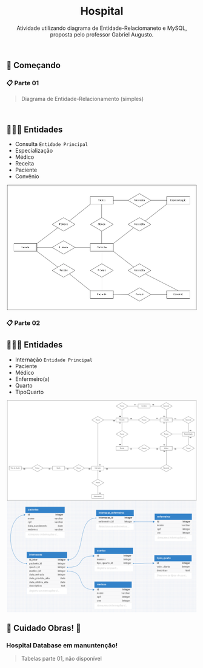 <h1 align="center">Hospital</h1>


<p align="center">Atividade utilizando diagrama de Entidade-Relaciomaneto e MySQL, </br>
proposta pelo professor Gabriel Augusto.</p>
</br>
<h2>🚀 Começando</h2>

### 📋 Parte 01

>Diagrama de Entidade-Relacionamento (simples)

</br>


## 🙎🏻‍♂️ Entidades

* Consulta  ```Entidade Principal```
* Especialização
* Médico
* Receita
* Paciente
* Convênio



<div align="center">
  <img src="/assets/imgs/Diagrama.png" width="500px" align="center">
</div>


### 📋 Parte 02

## 🙎🏻‍♂️ Entidades

* Internação  ```Entidade Principal```
* Paciente
* Médico
* Enfermeiro(a)
* Quarto
* TipoQuarto

<div align="center">
  <img src="/assets/imgs/Hospital_database.png" width="500px" align="center">
  <img src="/assets/imgs/tabela002.png" width="500px" align="center">
</div>


## 🚧 Cuidado Obras! 🚧 

### Hospital Database em manuntenção!

> Tabelas parte 01, não disponível</br>

